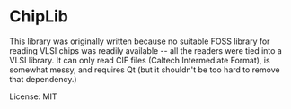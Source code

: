ChipLib
==================
This library was originally written because no suitable FOSS library for reading VLSI chips was readily available -- all the readers were tied into a VLSI library.
It can only read CIF files (Caltech Intermediate Format), is somewhat messy, and requires Qt (but it shouldn't be too hard to remove that dependency.)

License: MIT
